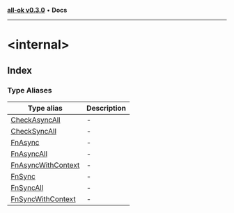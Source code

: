 [**all-ok v0.3.0**](../README.md) • **Docs**

***

# \<internal\>

## Index

### Type Aliases

| Type alias | Description |
| ------ | ------ |
| [CheckAsyncAll](type-aliases/CheckAsyncAll.md) | - |
| [CheckSyncAll](type-aliases/CheckSyncAll.md) | - |
| [FnAsync](type-aliases/FnAsync.md) | - |
| [FnAsyncAll](type-aliases/FnAsyncAll.md) | - |
| [FnAsyncWithContext](type-aliases/FnAsyncWithContext.md) | - |
| [FnSync](type-aliases/FnSync.md) | - |
| [FnSyncAll](type-aliases/FnSyncAll.md) | - |
| [FnSyncWithContext](type-aliases/FnSyncWithContext.md) | - |

